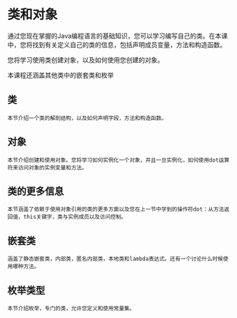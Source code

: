 # 类和对象

通过您现在掌握的Java编程语言的基础知识，您可以学习编写自己的类。在本课中，您将找到有关定义自己的类的信息，包括声明成员变量，方法和构造函数。

您将学习使用类创建对象，以及如何使用您创建的对象。

本课程还涵盖其他类中的嵌套类和枚举

## 类

    本节介绍一个类的解剖结构，以及如何声明字段，方法和构造函数。
## 对象

    本节介绍创建和使用对象。您将学习如何实例化一个对象，并且一旦实例化，如何使用dot运算符来访问对象的实例变量和方法。
## 类的更多信息

    本节涵盖了依赖于使用对象引用的类的更多方面以及您在上一节中学到的操作符dot：从方法返回值，this关键字，类与实例成员以及访问控制。
## 嵌套类

    涵盖了静态嵌套类，内部类，匿名内部类，本地类和lambda表达式。还有一个讨论什么时候使用哪种方法。
## 枚举类型

    本节介绍枚举，专门的类，允许您定义和使用常量集。